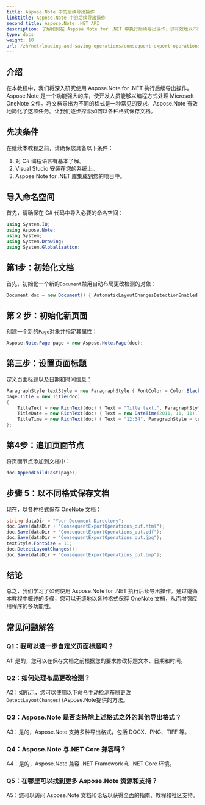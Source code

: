```yaml
---
title: Aspose.Note 中的后续导出操作
linktitle: Aspose.Note 中的后续导出操作
second_title: Aspose.Note .NET API
description: 了解如何在 Aspose.Note for .NET 中执行后续导出操作，以有效地以不同格式保存 OneNote 文档。
type: docs
weight: 10
url: /zh/net/loading-and-saving-operations/consequent-export-operations/
---
```

## 介绍

在本教程中，我们将深入研究使用 Aspose.Note for .NET 执行后续导出操作。 Aspose.Note 是一个功能强大的库，使开发人员能够以编程方式处理 Microsoft OneNote 文件。将文档导出为不同的格式是一种常见的要求，Aspose.Note 有效地简化了这项任务。让我们逐步探索如何以各种格式保存文档。

## 先决条件

在继续本教程之前，请确保您具备以下条件：

1. 对 C# 编程语言有基本了解。
2. Visual Studio 安装在您的系统上。
3. Aspose.Note for .NET 库集成到您的项目中。

## 导入命名空间

首先，请确保在 C# 代码中导入必要的命名空间：

```csharp
using System.IO;
using Aspose.Note;
using System;
using System.Drawing;
using System.Globalization;
```

## 第1步：初始化文档

首先，初始化一个新的`Document`禁用自动布局更改检测的对象：

```csharp
Document doc = new Document() { AutomaticLayoutChangesDetectionEnabled = false };
```

## 第 2 步：初始化新页面

创建一个新的`Page`对象并指定其属性：

```csharp
Aspose.Note.Page page = new Aspose.Note.Page(doc);
```

## 第三步：设置页面标题

定义页面标题以及日期和时间信息：

```csharp
ParagraphStyle textStyle = new ParagraphStyle { FontColor = Color.Black, FontName = "Arial", FontSize = 10 };
page.Title = new Title(doc)
{
    TitleText = new RichText(doc) { Text = "Title text.", ParagraphStyle = textStyle },
    TitleDate = new RichText(doc) { Text = new DateTime(2011, 11, 11).ToString("D", CultureInfo.InvariantCulture), ParagraphStyle = textStyle },
    TitleTime = new RichText(doc) { Text = "12:34", ParagraphStyle = textStyle }
};
```

## 第4步：追加页面节点

将页面节点添加到文档中：

```csharp
doc.AppendChildLast(page);
```

## 步骤 5：以不同格式保存文档

现在，以各种格式保存 OneNote 文档：

```csharp
string dataDir = "Your Document Directory";
doc.Save(dataDir + "ConsequentExportOperations_out.html");            
doc.Save(dataDir + "ConsequentExportOperations_out.pdf");            
doc.Save(dataDir + "ConsequentExportOperations_out.jpg");            
textStyle.FontSize = 11;           
doc.DetectLayoutChanges();            
doc.Save(dataDir + "ConsequentExportOperations_out.bmp");
```

## 结论

总之，我们学习了如何使用 Aspose.Note for .NET 执行后续导出操作。通过遵循本教程中概述的步骤，您可以无缝地以各种格式保存 OneNote 文档，从而增强应用程序的多功能性。

## 常见问题解答

### Q1：我可以进一步自定义页面标题吗？

A1: 是的，您可以在保存文档之前根据您的要求修改标题文本、日期和时间。

### Q2：如何处理布局更改检测？

 A2：如所示，您可以使用以下命令手动检测布局更改`DetectLayoutChanges()`Aspose.Note提供的方法。

### Q3：Aspose.Note 是否支持除上述格式之外的其他导出格式？

A3：是的，Aspose.Note 支持多种导出格式，包括 DOCX、PNG、TIFF 等。

### Q4：Aspose.Note 与.NET Core 兼容吗？

A4：是的，Aspose.Note 兼容 .NET Framework 和 .NET Core 环境。

### Q5：在哪里可以找到更多 Aspose.Note 资源和支持？

A5：您可以访问 Aspose.Note 文档和论坛以获得全面的指南、教程和社区支持。